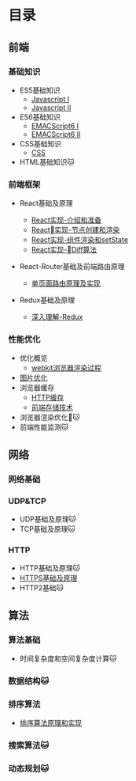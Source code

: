 # 目录

## 前端

### 基础知识
- ES5基础知识
  - [Javascript I](https://github.com/xwchris/blog/issues/2)
  - [Javascript II](https://github.com/xwchris/blog/issues/3)
- ES6基础知识
  - [EMACScript6 I](https://github.com/xwchris/blog/issues/4)
  - [EMACScript6 II](https://github.com/xwchris/blog/issues/5)
- CSS基础知识
  - [CSS](https://github.com/xwchris/blog/issues/6)
- HTML基础知识🐱

### 前端框架
- React基础及原理
  - [React实现-介绍和准备](https://github.com/xwchris/blog/issues/41)
  - [React实现-节点创建和渲染](https://github.com/xwchris/blog/issues/42)
  - [React实现-组件渲染和setState](https://github.com/xwchris/blog/issues/43)
  - [React实现-Diff算法](https://github.com/xwchris/blog/issues/44)

- React-Router基础及前端路由原理
  - [单页面路由原理及实现](https://github.com/xwchris/blog/issues/52)

- Redux基础及原理
  - [深入理解-Redux](https://github.com/xwchris/blog/issues/67)

### 性能优化
- 优化概览
  - [webkit浏览器渲染过程](https://github.com/xwchris/blog/issues/62)
- [图片优化](https://github.com/xwchris/blog/issues/63)
- 浏览器缓存
  - [HTTP缓存](https://github.com/xwchris/blog/issues/20)
  - [前端存储技术](https://github.com/xwchris/blog/issues/50)
- 浏览器渲染优化🐱
- 前端性能监测🐱

## 网络

### 网络基础

### UDP&TCP
- UDP基础及原理🐱
- TCP基础及原理🐱

### HTTP
- HTTP基础及原理🐱
- [HTTPS基础及原理](https://github.com/xwchris/blog/issues/17)
- HTTP2基础🐱

## 算法

### 算法基础
- 时间复杂度和空间复杂度计算🐱

### 数据结构🐱

### 排序算法
- [排序算法原理和实现](https://github.com/xwchris/blog/issues/7)

### 搜索算法🐱

### 动态规划🐱

